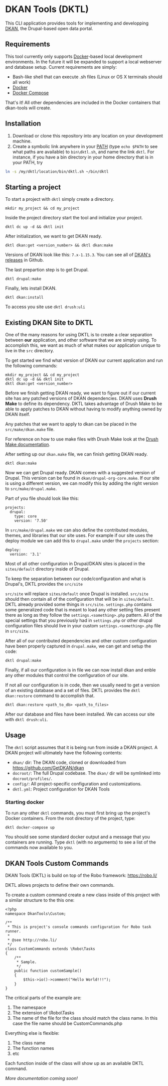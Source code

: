 # DKAN Tools (DKTL)

This CLI application provides tools for implementing and developping [DKAN](https://getdkan.org/), the Drupal-based open data portal.

## Requirements

This tool currently only supports [Docker](https://www.docker.com/)-based local development environments. In the future it will be expanded to support a local webserver and database setup. Current requirements are simply:

* Bash-like shell that can execute .sh files (Linux or OS X terminals should all work)
* [Docker](https://www.docker.com/get-docker)
* [Docker Compose](https://docs.docker.com/compose/)

That's it! All other dependencies are included in the Docker containers that dkan-tools will create.

## Installation

1. Download or clone this repository into any location on your development machine.
2. Create a symbolic link anywhere in your [PATH](http://www.linfo.org/path_env_var.html) (type `echo $PATH` to see what paths are available) to `bin\dktl.sh`, and name the link `dktl`. For instance, if you have a bin directory in your home directory that is in your PATH, try  
```bash
ln -s /my/dktl/location/bin/dktl.sh ~/bin/dktl
```

## Starting a project
To start a project with ``dktl`` simply create a directory.

```mkdir my_project && cd my_project```

Inside the project directory start the tool and initialize your project.

```dktl dc up -d && dktl init```

After initialization, we want to get DKAN ready.

```dktl dkan:get <version_number> && dktl dkan:make```

Versions of DKAN look like this: ``7.x-1.15.3``. You can see all of [DKAN's releases](https://github.com/getDkan/dkan/releases) in Github.

The last prepartion step is to get Drupal.

```dktl drupal:make```

Finally, lets install DKAN.

```dktl dkan:install```

To access you site use ``dktl drush:uli``

## Existing DKAN Site to DKTL

One of the many reasons for using DKTL is to create a clear separation between **our** application, and other software that we are simply using. To accomplish this, we want as much of what makes our application unique to live in the ``src`` directory.

To get started we find what version of DKAN our current application and run the following commands:

```
mkdir my_project && cd my_project
dktl dc up -d && dktl init
dktl dkan:get <version_number>
```

Before we finish getting DKAN ready, we want to figure out if our current site has any patched versions of DKAN dependencies. DKAN uses **Drush Make** to define its dependency. DKTL takes advantage of Drush Make to be able to apply patches to DKAN without having to modify anything owned by DKAN itself.

Any patches that we want to apply to dkan can be placed in the ``src/make/dkan.make`` file.

For reference on how to use make files with Drush Make look at the [Drush Make documentation](http://docs.drush.org/en/7.x/make/).

After setting up our ``dkan.make`` file, we can finish getting DKAN ready.

``dktl dkan:make``

Now we can get Drupal ready. DKAN comes with a suggested version of Drupal. This version can be found in ``dkan/drupal-org-core.make``. If our site is using a different version, we can modify this by adding the right version to ``src/make/drupal.make``.

Part of you file should look like this:

```
projects:
  drupal:
    type: core
    version: '7.50'

```

In ``src/make/drupal.make`` we can also define the contributed modules, themes, and libraries that our site uses. For example if our site uses the deploy module we can add this to ``drupal.make`` under the ``projects`` section:

```
deploy:
  version: '3.1'
```

Most of all other configuration in Drupal/DKAN sites is placed in the ``sites/default`` directory inside of Drupal.

To keep the separation between our code/configuration and what is Drupal's, DKTL provides the ``src/site``

``src/site`` will replace ``sites/default`` once Drupal is installed. ``src/site`` should then contain all of the configuration that will be in ``sites/default``. DKTL already provided some things in ``src/site``. ``settings.php`` contains some generalized code that is meant to load any other setting files present there as long as they follow the ``settings.<something>.php`` pattern. All of the special settings that you previously had in ``settings.php`` or other drupal configuration files should live in your custom ``settings.<something>.php`` file in ``src/site``. 

After all of our contributed dependencies and other custom configuration have been properly captured in ``drupal.make``, we can get and setup the code:

```dktl drupal:make```

Finally, if all our configuration is in file we can now install dkan and enble any other modules that control the configuration of our site.

If not all our configuration is in code, then we usually need to get a version of an existing database and a set of files. DKTL provides the ``dktl dkan:restore`` command to accomplish that.

``dktl dkan:restore <path_to_db> <path_to_files>``

After our database and files have been installed. We can access our site with ``dktl drush:uli``.
 

## Usage

The `dktl` script assumes that it is being run from inside a DKAN project. A DKAN project will ultimately have the following contents:

* `dkan/` dir: The DKAN code, cloned or downloaded from https://github.com/GetDKAN/dkan
* `docroot/`: The full Drupal codebase. The `dkan/` dir will be symlinked into `docroot/profiles/`.
* `config/`: All project-specific configuration and customizations.
* `dktl.yml`: Project configuration for DKAN Tools

### Starting docker

To run any other `dktl` commands, you must first bring up the project's Docker containers. From the root directory of the project, type:
```
dktl docker-compose up
```
You should see some standard docker output and a message that you containers are running. Type `dktl` (with no arguments) to see a list of the commands now available to you.

## DKAN Tools Custom Commands

DKAN Tools (DKTL) is build on top of the Robo framework: https://robo.li/

DKTL allows projects to define their own commands.

To create a custom command create a new class inside of this project with a similar structure to the this one:

```
<?php
namespace DkanTools\Custom;

/**
 * This is project's console commands configuration for Robo task runner.
 *
 * @see http://robo.li/
 */
class CustomCommands extends \Robo\Tasks
{
    /**
     * Sample.
     */
    public function customSample()
    {
        $this->io()->comment("Hello World!!!");
    }
}
```

The critical parts of the example are:
1) The namespace
1) The extension of \Robo\Tasks
1) The name of the file for the class should match the class name. In this case the file name should be CustomCommands.php

Everything else is flexible: 
1) The class name
1) The function names
1) etc

Each function inside of the class will show up as an available DKTL command.

_More documentation coming soon!_